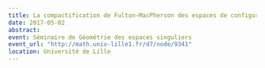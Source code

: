 ```yaml
---
title: La compactification de Fulton–MacPherson des espaces de configuration
date: 2017-05-02
abstract:
event: Séminaire de Géométrie des espaces singuliers
event_url: "http://math.univ-lille1.fr/d7/node/9341"
location: Université de Lille
---
```


